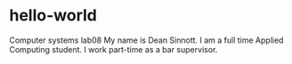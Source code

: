 # hello-world
Computer systems lab08
My name is Dean Sinnott. I am a full time Applied Computing student. I work part-time as a bar supervisor. 
